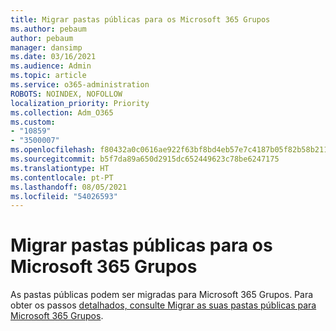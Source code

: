 ```yaml
---
title: Migrar pastas públicas para os Microsoft 365 Grupos
ms.author: pebaum
author: pebaum
manager: dansimp
ms.date: 03/16/2021
ms.audience: Admin
ms.topic: article
ms.service: o365-administration
ROBOTS: NOINDEX, NOFOLLOW
localization_priority: Priority
ms.collection: Adm_O365
ms.custom:
- "10859"
- "3500007"
ms.openlocfilehash: f80432a0c0616ae922f63bf8bd4eb57e7c4187b05f82b58b21106a7f0c7863a0
ms.sourcegitcommit: b5f7da89a650d2915dc652449623c78be6247175
ms.translationtype: HT
ms.contentlocale: pt-PT
ms.lasthandoff: 08/05/2021
ms.locfileid: "54026593"
---
```

# <a name="migrate-public-folders-to-microsoft-365-groups"></a>Migrar pastas públicas para os Microsoft 365 Grupos

As pastas públicas podem ser migradas para Microsoft 365 Grupos. Para obter os passos [detalhados, consulte Migrar as suas pastas públicas para Microsoft 365 Grupos](https://aka.ms/PFToM365Group).